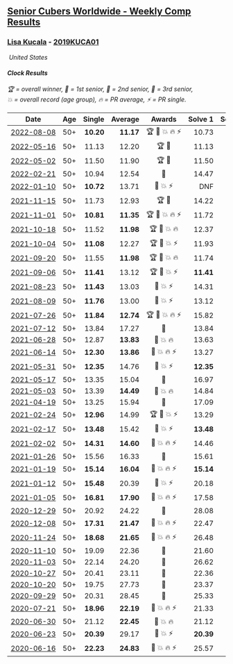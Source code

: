 <style>table {white-space: nowrap;}</style>
<link rel="stylesheet" type="text/css" href="/scw-comp/css/flags.css" />

## [Senior Cubers Worldwide - Weekly Comp Results](/scw-comp/results/)
### [Lisa Kucala](README.md) - [2019KUCA01](https://www.worldcubeassociation.org/persons/2019KUCA01?event=clock)

<i class="flag flag-US" />&nbsp;United States

#### Clock Results

<span style="white-space: nowrap;">🏆 = overall winner</span>, <span style="white-space: nowrap;">🥇 = 1st senior</span>, <span style="white-space: nowrap;">🥈 = 2nd senior</span>, <span style="white-space: nowrap;">🥉 = 3rd senior</span>, <span style="white-space: nowrap;">💥 = overall record (age group)</span>, <span style="white-space: nowrap;">🔥 = PR average</span>, <span style="white-space: nowrap;">⚡ = PR single</span>.

| Date | Age | Single | Average | Awards | Solve 1 | Solve 2 | Solve 3 | Solve 4 | Solve 5 | Video |
| :--: | :--: | --: | --: | :--: | --: | --: | --: | --: | --: | :-- |
| [2022-08-08](../../results/2022-08-08/clock.md) | 50+ | **10.20** | **11.17** | 🏆 🥇 💥 🔥 ⚡ | 10.73 | 11.24 | 13.44 | **10.20** | 11.55 | [Desktop](https://www.facebook.com/events/1202320373645710/permalink/1207188566492224) / [Mobile](https://m.facebook.com/events/1202320373645710?view=permalink&id=1207188566492224) |
| [2022-05-16](../../results/2022-05-16/clock.md) | 50+ | 11.13 | 12.20 | 🏆 🥇 | 11.13 | 14.89 | 11.66 | 11.89 | 13.05 | [Desktop](https://www.facebook.com/events/1452905775152133/permalink/1456956698080374) / [Mobile](https://m.facebook.com/events/1452905775152133?view=permalink&id=1456956698080374) |
| [2022-05-02](../../results/2022-05-02/clock.md) | 50+ | 11.50 | 11.90 | 🏆 🥇 | 11.50 | 11.67 | 12.45 | 17.84 | 11.59 | [Desktop](https://www.facebook.com/events/3199116787026413/permalink/3208205732784185) / [Mobile](https://m.facebook.com/events/3199116787026413?view=permalink&id=3208205732784185) |
| [2022-02-21](../../results/2022-02-21/clock.md) | 50+ | 10.94 | 12.54 | 🥇 | 14.47 | 11.02 | 13.65 | 10.94 | 12.95 | [Desktop](https://www.facebook.com/events/283377510532834/permalink/289919056545346) / [Mobile](https://m.facebook.com/events/283377510532834?view=permalink&id=289919056545346) |
| [2022-01-10](../../results/2022-01-10/clock.md) | 50+ | **10.72** | 13.71 | 🥇 💥 ⚡ | DNF | 11.51 | 11.75 | **10.72** | 17.86 | [Desktop](https://www.facebook.com/events/1071902263370982/permalink/1076330959594779) / [Mobile](https://m.facebook.com/events/1071902263370982?view=permalink&id=1076330959594779) |
| [2021-11-15](../../results/2021-11-15/clock.md) | 50+ | 11.73 | 12.93 | 🏆 🥇 | 14.22 | 13.42 | 12.61 | 11.73 | 12.75 | [Desktop](https://www.facebook.com/events/914365772539993/permalink/916877415622162) / [Mobile](https://m.facebook.com/events/914365772539993?view=permalink&id=916877415622162) |
| [2021-11-01](../../results/2021-11-01/clock.md) | 50+ | **10.81** | **11.35** | 🏆 🥇 💥 🔥 ⚡ | 11.72 | **10.81** | 11.65 | 11.08 | 11.32 | [Desktop](https://www.facebook.com/events/337902458133818/permalink/343475397576524) / [Mobile](https://m.facebook.com/events/337902458133818?view=permalink&id=343475397576524) |
| [2021-10-18](../../results/2021-10-18/clock.md) | 50+ | 11.52 | **11.98** | 🏆 🥇 💥 🔥 | 12.37 | 15.66 | 11.78 | 11.52 | 11.78 | [Desktop](https://www.facebook.com/events/625257752191369/permalink/630878564962621) / [Mobile](https://m.facebook.com/events/625257752191369?view=permalink&id=630878564962621) |
| [2021-10-04](../../results/2021-10-04/clock.md) | 50+ | **11.08** | 12.27 | 🏆 🥇 💥 ⚡ | 11.93 | 12.59 | **11.08** | 12.28 | 14.60 | [Desktop](https://www.facebook.com/events/1205858816603137/permalink/1209572502898435) / [Mobile](https://m.facebook.com/events/1205858816603137?view=permalink&id=1209572502898435) |
| [2021-09-20](../../results/2021-09-20/clock.md) | 50+ | 11.55 | **11.98** | 🏆 🥇 💥 🔥 | 11.74 | 12.75 | 12.51 | 11.55 | 11.70 | [Desktop](https://www.facebook.com/events/374286267681717/permalink/380207173756293) / [Mobile](https://m.facebook.com/events/374286267681717?view=permalink&id=380207173756293) |
| [2021-09-06](../../results/2021-09-06/clock.md) | 50+ | **11.41** | 13.12 | 🏆 🥇 💥 ⚡ | **11.41** | 14.02 | 11.99 | 15.82 | 13.34 | [Desktop](https://www.facebook.com/events/369922348122346/permalink/377281247386456) / [Mobile](https://m.facebook.com/events/369922348122346?view=permalink&id=377281247386456) |
| [2021-08-23](../../results/2021-08-23/clock.md) | 50+ | **11.43** | 13.03 | 🥇 💥 ⚡ | 14.31 | **11.43** | 12.38 | 12.40 | 15.23 | [Desktop](https://www.facebook.com/events/540950593849891/permalink/548047003140250) / [Mobile](https://m.facebook.com/events/540950593849891?view=permalink&id=548047003140250) |
| [2021-08-09](../../results/2021-08-09/clock.md) | 50+ | **11.76** | 13.00 | 🥇 💥 ⚡ | 13.12 | 12.52 | 13.36 | 17.34 | **11.76** | [Desktop](https://www.facebook.com/events/342027504219422/permalink/346054820483357) / [Mobile](https://m.facebook.com/events/342027504219422?view=permalink&id=346054820483357) |
| [2021-07-26](../../results/2021-07-26/clock.md) | 50+ | **11.84** | **12.74** | 🏆 🥇 💥 🔥 ⚡ | 15.82 | **11.84** | 13.46 | 12.23 | 12.54 | [Desktop](https://www.facebook.com/events/5895704557137692/permalink/5935724329802381) / [Mobile](https://m.facebook.com/events/5895704557137692?view=permalink&id=5935724329802381) |
| [2021-07-12](../../results/2021-07-12/clock.md) | 50+ | 13.84 | 17.27 | 🥇 | 13.84 | 23.44 | 14.23 | 14.13 | DNF | [Desktop](https://www.facebook.com/events/853178815336395/permalink/855362468451363) / [Mobile](https://m.facebook.com/events/853178815336395?view=permalink&id=855362468451363) |
| [2021-06-28](../../results/2021-06-28/clock.md) | 50+ | 12.87 | **13.83** | 🥇 💥 🔥 | 13.63 | 13.64 | 12.87 | 14.31 | 14.23 | [Desktop](https://www.facebook.com/events/2032757193542617/permalink/2040568539428149) / [Mobile](https://m.facebook.com/events/2032757193542617?view=permalink&id=2040568539428149) |
| [2021-06-14](../../results/2021-06-14/clock.md) | 50+ | **12.30** | **13.86** | 🥇 💥 🔥 ⚡ | 13.27 | **12.30** | 14.57 | 18.93 | 13.75 | [Desktop](https://www.facebook.com/events/154757253369245/permalink/157500499761587) / [Mobile](https://m.facebook.com/events/154757253369245?view=permalink&id=157500499761587) |
| [2021-05-31](../../results/2021-05-31/clock.md) | 50+ | **12.35** | 14.76 | 🥈 💥 ⚡ | **12.35** | 14.14 | 26.99 | 15.26 | 14.88 | [Desktop](https://www.facebook.com/events/4232725036784843/permalink/4261864780537535) / [Mobile](https://m.facebook.com/events/4232725036784843?view=permalink&id=4261864780537535) |
| [2021-05-17](../../results/2021-05-17/clock.md) | 50+ | 13.35 | 15.04 | 🥈 | 16.97 | 15.18 | 14.82 | 13.35 | 15.13 | [Desktop](https://www.facebook.com/events/200054195285035/permalink/208541621102959) / [Mobile](https://m.facebook.com/events/200054195285035?view=permalink&id=208541621102959) |
| [2021-05-03](../../results/2021-05-03/clock.md) | 50+ | 13.39 | **14.49** | 🥈 💥 🔥 | 14.84 | 14.09 | 14.93 | 14.55 | 13.39 | [Desktop](https://www.facebook.com/events/1091923434665777/permalink/1096951654162955) / [Mobile](https://m.facebook.com/events/1091923434665777?view=permalink&id=1096951654162955) |
| [2021-04-19](../../results/2021-04-19/clock.md) | 50+ | 13.25 | 15.94 | 🥈 | 17.09 | 13.25 | 15.62 | 15.28 | 16.93 | [Desktop](https://www.facebook.com/events/455121419077355/permalink/462918851630945) / [Mobile](https://m.facebook.com/events/455121419077355?view=permalink&id=462918851630945) |
| [2021-02-24](../../results/2021-02-24/clock.md) | 50+ | **12.96** | 14.99 | 🏆 🥇 💥 ⚡ | 13.29 | **12.96** | 20.61 | 15.29 | 16.39 | [Desktop](https://www.facebook.com/events/699856724029067/permalink/706262566721816) / [Mobile](https://m.facebook.com/events/699856724029067?view=permalink&id=706262566721816) |
| [2021-02-17](../../results/2021-02-17/clock.md) | 50+ | **13.48** | 15.42 | 🥈 💥 ⚡ | **13.48** | 15.50 | 15.50 | 21.70 | 15.25 | [Desktop](https://www.facebook.com/events/1168738433581570/permalink/1170902360031844) / [Mobile](https://m.facebook.com/events/1168738433581570?view=permalink&id=1170902360031844) |
| [2021-02-02](../../results/2021-02-02/clock.md) | 50+ | **14.31** | **14.60** | 🥈 💥 🔥 ⚡ | 14.46 | **14.31** | 16.07 | 14.62 | 14.72 | [Desktop](https://www.facebook.com/events/706077650319450/permalink/709813966612485) / [Mobile](https://m.facebook.com/events/706077650319450?view=permalink&id=709813966612485) |
| [2021-01-26](../../results/2021-01-26/clock.md) | 50+ | 15.56 | 16.33 | 🥉 | 15.61 | 16.28 | 27.41 | 15.56 | 17.11 | [Desktop](https://www.facebook.com/events/1092517657841225/permalink/1096986474061010) / [Mobile](https://m.facebook.com/events/1092517657841225?view=permalink&id=1096986474061010) |
| [2021-01-19](../../results/2021-01-19/clock.md) | 50+ | **15.14** | **16.04** | 🥈 💥 🔥 ⚡ | **15.14** | 15.57 | 15.71 | 16.83 | 18.81 | [Desktop](https://www.facebook.com/events/769013407298654/permalink/775390233327638) / [Mobile](https://m.facebook.com/events/769013407298654?view=permalink&id=775390233327638) |
| [2021-01-12](../../results/2021-01-12/clock.md) | 50+ | **15.48** | 20.39 | 🥈 💥 ⚡ | 20.18 | 20.18 | **15.48** | 20.82 | 21.51 | [Desktop](https://www.facebook.com/events/430051568136756/permalink/437662444042335) / [Mobile](https://m.facebook.com/events/430051568136756?view=permalink&id=437662444042335) |
| [2021-01-05](../../results/2021-01-05/clock.md) | 50+ | **16.81** | **17.90** | 🥈 💥 🔥 ⚡ | 17.58 | 18.82 | 17.31 | 20.47 | **16.81** | [Desktop](https://www.facebook.com/events/430051568136756/permalink/434458717696041) / [Mobile](https://m.facebook.com/events/430051568136756?view=permalink&id=434458717696041) |
| [2020-12-29](../../results/2020-12-29/clock.md) | 50+ | 20.92 | 24.22 | 🥉 | 28.08 | 32.80 | 20.92 | 21.94 | 22.65 | [Desktop](https://www.facebook.com/events/386974942389757/permalink/390515238702394) / [Mobile](https://m.facebook.com/events/386974942389757?view=permalink&id=390515238702394) |
| [2020-12-08](../../results/2020-12-08/clock.md) | 50+ | **17.31** | **21.47** | 🥈 💥 🔥 ⚡ | 22.47 | 24.17 | **17.31** | 22.20 | 19.75 | [Desktop](https://www.facebook.com/events/728219131442079/permalink/731580661105926) / [Mobile](https://m.facebook.com/events/728219131442079?view=permalink&id=731580661105926) |
| [2020-11-24](../../results/2020-11-24/clock.md) | 50+ | **18.68** | **21.65** | 🥈 💥 🔥 ⚡ | 26.48 | 22.36 | 19.01 | 23.58 | **18.68** | [Desktop](https://www.facebook.com/events/422848532078775/permalink/426214738408821) / [Mobile](https://m.facebook.com/events/422848532078775?view=permalink&id=426214738408821) |
| [2020-11-10](../../results/2020-11-10/clock.md) | 50+ | 19.09 | 22.36 | 🥈 | 21.60 | 28.19 | 24.55 | 19.09 | 20.93 | [Desktop](https://www.facebook.com/events/758374458225984/permalink/762201667843263) / [Mobile](https://m.facebook.com/events/758374458225984?view=permalink&id=762201667843263) |
| [2020-11-03](../../results/2020-11-03/clock.md) | 50+ | 22.14 | 24.20 | 🥈 | 26.62 | 24.27 | 22.56 | 25.76 | 22.14 | [Desktop](https://www.facebook.com/events/406412140373592/permalink/411090443239095) / [Mobile](https://m.facebook.com/events/406412140373592?view=permalink&id=411090443239095) |
| [2020-10-27](../../results/2020-10-27/clock.md) | 50+ | 20.41 | 23.11 | 🥈 | 22.36 | 22.76 | 20.41 | 24.20 | 1:25.21 | [Desktop](https://www.facebook.com/events/3728096903891317/permalink/3748237725210568) / [Mobile](https://m.facebook.com/events/3728096903891317?view=permalink&id=3748237725210568) |
| [2020-10-20](../../results/2020-10-20/clock.md) | 50+ | 19.75 | 27.73 | 🥈 | 23.37 | 32.94 | 33.38 | 26.88 | 19.75 | [Desktop](https://www.facebook.com/events/3475733505840328/permalink/3489957374417941) / [Mobile](https://m.facebook.com/events/3475733505840328?view=permalink&id=3489957374417941) |
| [2020-09-29](../../results/2020-09-29/clock.md) | 50+ | 20.31 | 28.45 | 🥉 | 25.33 | 20.31 | DNF | 26.01 | 34.01 | [Desktop](https://www.facebook.com/events/318437286122261/permalink/323592215606768) / [Mobile](https://m.facebook.com/events/318437286122261?view=permalink&id=323592215606768) |
| [2020-07-21](../../results/2020-07-21/clock.md) | 50+ | **18.96** | **22.19** | 🥈 💥 🔥 ⚡ | 21.33 | **18.96** | 29.69 | 24.27 | 20.97 | [Desktop](https://www.facebook.com/events/560843031255896/permalink/563903597616506) / [Mobile](https://m.facebook.com/events/560843031255896?view=permalink&id=563903597616506) |
| [2020-06-30](../../results/2020-06-30/clock.md) | 50+ | 21.12 | **22.45** | 🥇 💥 🔥 | 21.12 | 35.81 | 21.89 | 22.41 | 23.05 | [Desktop](https://www.facebook.com/events/1716512181834525/permalink/1723076847844725) / [Mobile](https://m.facebook.com/events/1716512181834525?view=permalink&id=1723076847844725) |
| [2020-06-23](../../results/2020-06-23/clock.md) | 50+ | **20.39** | 29.17 | 🥇 💥 ⚡ | **20.39** | 25.13 | 41.71 | 35.57 | 26.82 | [Desktop](https://www.facebook.com/events/1618516681636159/permalink/1624299994391161) / [Mobile](https://m.facebook.com/events/1618516681636159?view=permalink&id=1624299994391161) |
| [2020-06-16](../../results/2020-06-16/clock.md) | 50+ | **22.23** | **24.83** | 🥈 💥 🔥 ⚡ | 25.57 | **22.23** | 26.48 | 22.45 | 50.37 | [Desktop](https://www.facebook.com/events/296087658445428/permalink/300271461360381) / [Mobile](https://m.facebook.com/events/296087658445428?view=permalink&id=300271461360381) |


<!-- Global site tag (gtag.js) - Google Analytics -->
<script async src="https://www.googletagmanager.com/gtag/js?id=UA-86348435-3"></script>
<script>window.dataLayer = window.dataLayer || []; function gtag() {dataLayer.push(arguments);} gtag('js', new Date()); gtag('config', 'UA-86348435-3');</script>
